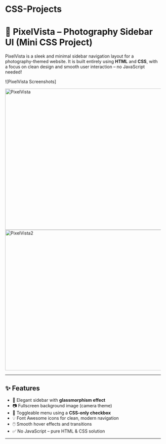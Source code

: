 # CSS-Projects

# 📸 PixelVista – Photography Sidebar UI (Mini CSS Project)

PixelVista is a sleek and minimal sidebar navigation layout for a photography-themed website. It is built entirely using **HTML** and **CSS**, with a focus on clean design and smooth user interaction – no JavaScript needed!

![PixelVista Screenshots]

<img width="956" height="455" alt="PixelVista" src="https://github.com/user-attachments/assets/62d717a4-c62d-47ac-a65e-06103b1dbed5" />
<img width="955" height="453" alt="PixelVista2" src="https://github.com/user-attachments/assets/4e603b4f-ad6f-405c-bb2f-3ef3df5efec0" />


---

## ✨ Features

- 🎨 Elegant sidebar with **glassmorphism effect**
- 📷 Fullscreen background image (camera theme)
- 🔘 Toggleable menu using a **CSS-only checkbox**
- 💡 Font Awesome icons for clean, modern navigation
- 🖱️ Smooth hover effects and transitions
- ✅ No JavaScript – pure HTML & CSS solution

---
